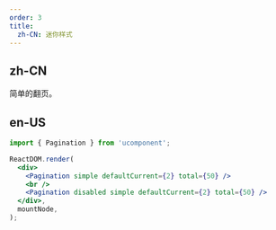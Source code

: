 ```yaml
---
order: 3
title:
  zh-CN: 迷你样式
---
```


## zh-CN

简单的翻页。

## en-US

```jsx
import { Pagination } from 'ucomponent';

ReactDOM.render(
  <div>
    <Pagination simple defaultCurrent={2} total={50} />
    <br />
    <Pagination disabled simple defaultCurrent={2} total={50} />
  </div>,
  mountNode,
);
```
